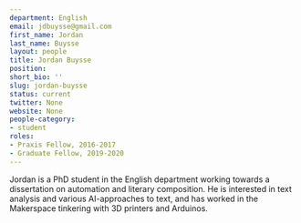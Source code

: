 ```yaml
---
department: English
email: jdbuysse@gmail.com
first_name: Jordan
last_name: Buysse
layout: people
title: Jordan Buysse
position:
short_bio: ''
slug: jordan-buysse
status: current
twitter: None
website: None
people-category:
- student
roles:
- Praxis Fellow, 2016-2017
- Graduate Fellow, 2019-2020
---
```


Jordan is a PhD student in the English department working towards a dissertation on automation and literary composition. He is interested in text analysis and various AI-approaches to text, and has worked in the Makerspace tinkering with 3D printers and Arduinos.
